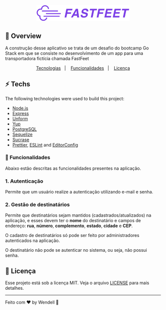 <h1 align="center">
  <img alt="Fastfeet" title="Fastfeet" src=".github/logo.png" width="300px" />
</h1>

## :tada: Overview

A construção desse aplicativo se trata de um desafio do bootcamp Go Stack em que se consiste 
no desenvolvimento de um app para uma transportadora fictícia chamada FastFeet

<p align="center">
  <a href="#zap-techs">Tecnologias</a>&nbsp;&nbsp;&nbsp;|&nbsp;&nbsp;&nbsp;
  <a href="#wrench-funcionalidades">Funcionalidades</a>&nbsp;&nbsp;&nbsp;|&nbsp;&nbsp;&nbsp;
  <a href="#memo-license">Licença</a>
</p>

## :zap: Techs

The following technologies were used to build this project:

- [Node.js](https://nodejs.org/en/)
- [Express](https://expressjs.com/)
- [Unform](https://unform.dev/)
- [Yup](https://github.com/jquense/yup)
- [PostgreSQL](https://www.postgresql.org/)
- [Sequelize](https://sequelize.org/)
- [Sucrase](https://sucrase.io/)
- [Prettier](https://prettier.io/), [ESLint](https://eslint.org/) and [EditorConfig](https://editorconfig.org/)


### :wrench: Funcionalidades

Abaixo estão descritas as funcionalidades presentes na aplicação.

### **1. Autenticação**

Permite que um usuário realize a autenticação utilizando e-mail e senha.

### 2. Gestão de destinatários

Permite que destinatários sejam mantidos (cadastrados/atualizados) na aplicação, e esses devem ter o **nome** do destinatário e campos de endereço: **rua**, **número**, **complemento**, **estado**, **cidade** e **CEP**.

O cadastro de destinatários só pode ser feito por administradores autenticados na aplicação.

O destinatário não pode se autenticar no sistema, ou seja, não possui senha.


## :memo: Licença

Esse projeto está sob a licença MIT. Veja o arquivo [LICENSE](LICENSE.md) para mais detalhes.

---

Feito com ♥ by Wendell :wave: